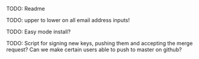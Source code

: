 TODO: Readme

TODO: upper to lower on all email address inputs!

TODO: Easy mode install?

TODO: Script for signing new keys, pushing them and accepting the merge request? Can we make certain users able to push to master on github?